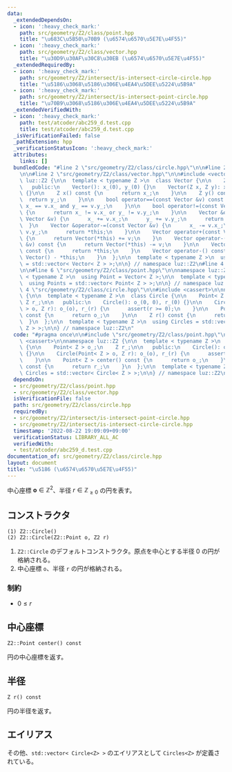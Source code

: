 ```yaml
---
data:
  _extendedDependsOn:
  - icon: ':heavy_check_mark:'
    path: src/geometry/Z2/class/point.hpp
    title: "\u683C\u5B50\u70B9 (\u6574\u6570\u5E7E\u4F55)"
  - icon: ':heavy_check_mark:'
    path: src/geometry/Z2/class/vector.hpp
    title: "\u30D9\u30AF\u30C8\u30EB (\u6574\u6570\u5E7E\u4F55)"
  _extendedRequiredBy:
  - icon: ':heavy_check_mark:'
    path: src/geometry/Z2/intersect/is-intersect-circle-circle.hpp
    title: "\u5186\u3068\u5186\u306E\u4EA4\u5DEE\u5224\u5B9A"
  - icon: ':heavy_check_mark:'
    path: src/geometry/Z2/intersect/is-intersect-point-circle.hpp
    title: "\u70B9\u3068\u5186\u306E\u4EA4\u5DEE\u5224\u5B9A"
  _extendedVerifiedWith:
  - icon: ':heavy_check_mark:'
    path: test/atcoder/abc259_d.test.cpp
    title: test/atcoder/abc259_d.test.cpp
  _isVerificationFailed: false
  _pathExtension: hpp
  _verificationStatusIcon: ':heavy_check_mark:'
  attributes:
    links: []
  bundledCode: "#line 2 \"src/geometry/Z2/class/circle.hpp\"\n\n#line 2 \"src/geometry/Z2/class/point.hpp\"\
    \n\n#line 2 \"src/geometry/Z2/class/vector.hpp\"\n\n#include <vector>\n\nnamespace\
    \ luz::Z2 {\n\n  template < typename Z >\n  class Vector {\n\n    Z x_, y_;\n\n\
    \   public:\n    Vector(): x_(0), y_(0) {}\n    Vector(Z x, Z y): x_(x), y_(y)\
    \ {}\n\n    Z x() const {\n      return x_;\n    }\n\n    Z y() const {\n    \
    \  return y_;\n    }\n\n    bool operator==(const Vector &v) const {\n      return\
    \ x_ == v.x_ and y_ == v.y_;\n    }\n\n    bool operator!=(const Vector &v) const\
    \ {\n      return x_ != v.x_ or y_ != v.y_;\n    }\n\n    Vector &operator+=(const\
    \ Vector &v) {\n      x_ += v.x_;\n      y_ += v.y_;\n      return *this;\n  \
    \  }\n    Vector &operator-=(const Vector &v) {\n      x_ -= v.x_;\n      y_ -=\
    \ v.y_;\n      return *this;\n    }\n\n    Vector operator+(const Vector &v) const\
    \ {\n      return Vector(*this) += v;\n    }\n    Vector operator-(const Vector\
    \ &v) const {\n      return Vector(*this) -= v;\n    }\n\n    Vector operator+()\
    \ const {\n      return *this;\n    }\n    Vector operator-() const {\n      return\
    \ Vector() - *this;\n    }\n  };\n\n  template < typename Z >\n  using Vectors\
    \ = std::vector< Vector< Z > >;\n\n} // namespace luz::Z2\n#line 4 \"src/geometry/Z2/class/point.hpp\"\
    \n\n#line 6 \"src/geometry/Z2/class/point.hpp\"\n\nnamespace luz::Z2 {\n\n  template\
    \ < typename Z >\n  using Point = Vector< Z >;\n\n  template < typename Z >\n\
    \  using Points = std::vector< Point< Z > >;\n\n} // namespace luz::Z2\n#line\
    \ 4 \"src/geometry/Z2/class/circle.hpp\"\n\n#include <cassert>\n\nnamespace luz::Z2\
    \ {\n\n  template < typename Z >\n  class Circle {\n\n    Point< Z > o_;\n   \
    \ Z r_;\n\n   public:\n    Circle(): o_(0, 0), r_(0) {}\n\n    Circle(Point< Z\
    \ > o, Z r): o_(o), r_(r) {\n      assert(r >= 0);\n    }\n\n    Point< Z > center()\
    \ const {\n      return o_;\n    }\n\n    Z r() const {\n      return r_;\n  \
    \  }\n  };\n\n  template < typename Z >\n  using Circles = std::vector< Circle<\
    \ Z > >;\n\n} // namespace luz::Z2\n"
  code: "#pragma once\n\n#include \"src/geometry/Z2/class/point.hpp\"\n\n#include\
    \ <cassert>\n\nnamespace luz::Z2 {\n\n  template < typename Z >\n  class Circle\
    \ {\n\n    Point< Z > o_;\n    Z r_;\n\n   public:\n    Circle(): o_(0, 0), r_(0)\
    \ {}\n\n    Circle(Point< Z > o, Z r): o_(o), r_(r) {\n      assert(r >= 0);\n\
    \    }\n\n    Point< Z > center() const {\n      return o_;\n    }\n\n    Z r()\
    \ const {\n      return r_;\n    }\n  };\n\n  template < typename Z >\n  using\
    \ Circles = std::vector< Circle< Z > >;\n\n} // namespace luz::Z2\n"
  dependsOn:
  - src/geometry/Z2/class/point.hpp
  - src/geometry/Z2/class/vector.hpp
  isVerificationFile: false
  path: src/geometry/Z2/class/circle.hpp
  requiredBy:
  - src/geometry/Z2/intersect/is-intersect-point-circle.hpp
  - src/geometry/Z2/intersect/is-intersect-circle-circle.hpp
  timestamp: '2022-08-22 19:09:09+09:00'
  verificationStatus: LIBRARY_ALL_AC
  verifiedWith:
  - test/atcoder/abc259_d.test.cpp
documentation_of: src/geometry/Z2/class/circle.hpp
layout: document
title: "\u5186 (\u6574\u6570\u5E7E\u4F55)"
---
```


中心座標 $\boldsymbol{o} \in {\mathbb{Z}}^2$、半径 $r \in {\mathbb{Z}}_{\geq 0}$ の円を表す。

## コンストラクタ
```
(1) Z2::Circle()
(2) Z2::Circle(Z2::Point o, Z2 r)
```

1. `Z2::Circle` のデフォルトコンストラクタ。原点を中心とする半径 $0$ の円が格納される。
2. 中心座標 `o`、半径 `r` の円が格納される。

### 制約
- $0 \leq r$

## 中心座標
```
Z2::Point center() const
```

円の中心座標を返す。

## 半径
```
Z r() const
```

円の半径を返す。


## エイリアス
その他、`std::vector< Circle<Z> >` のエイリアスとして `Circles<Z>` が定義されている。
